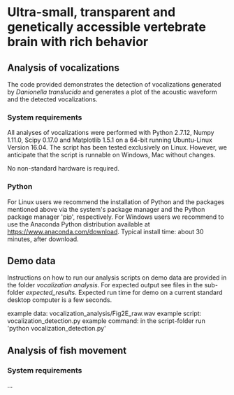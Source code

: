 # Ultra-small, transparent and genetically accessible vertebrate brain with rich behavior

## Analysis of vocalizations
The code provided demonstrates the detection of vocalizations generated by *Danionella translucida* and generates a plot of the acoustic waveform and the detected vocalizations.

### System requirements
All analyses of vocalizations were performed with Python 2.7.12, Numpy 1.11.0, Scipy 0.17.0 and Matplotlib 1.5.1 on a 64-bit running Ubuntu-Linux Version 16.04. 
The script has been tested exclusively on Linux. However, we anticipate that the script is runnable on Windows, Mac without changes.

No non-standard hardware is required.

### Python
For Linux users we recommend the installation of Python and the packages mentioned above via the system's package manager and the Python package manager 'pip', respectively. 
For Windows users we recommend to use the Anaconda Python distribution available at https://www.anaconda.com/download.
Typical install time: about 30 minutes, after download. 

## Demo data
Instructions on how to run our analysis scripts on demo data are provided in the folder *vocalization analysis*. For expected output see files in the sub-folder *expected_results*. Expected run time for demo on a current standard desktop computer is a few seconds.

example data: vocalization_analysis/Fig2E_raw.wav
example script: vocalization_detection.py
example command: in the script-folder run 'python vocalization_detection.py' 

## Analysis of fish movement

### System requirements
...
